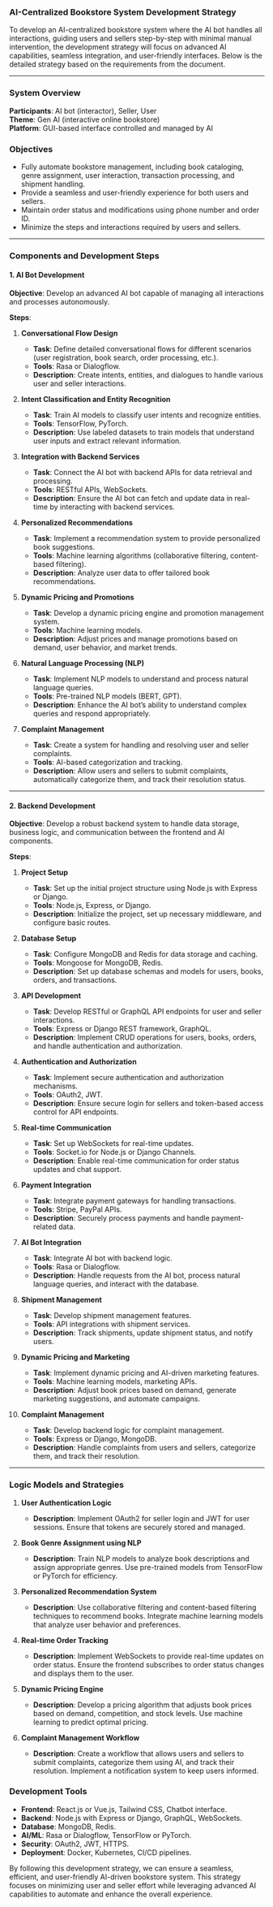 ### AI-Centralized Bookstore System Development Strategy

To develop an AI-centralized bookstore system where the AI bot handles all interactions, guiding users and sellers step-by-step with minimal manual intervention, the development strategy will focus on advanced AI capabilities, seamless integration, and user-friendly interfaces. Below is the detailed strategy based on the requirements from the document.

---

### System Overview

**Participants**: AI bot (interactor), Seller, User  
**Theme**: Gen AI (interactive online bookstore)  
**Platform**: GUI-based interface controlled and managed by AI

### Objectives

- Fully automate bookstore management, including book cataloging, genre assignment, user interaction, transaction processing, and shipment handling.
- Provide a seamless and user-friendly experience for both users and sellers.
- Maintain order status and modifications using phone number and order ID.
- Minimize the steps and interactions required by users and sellers.

---

### Components and Development Steps

#### 1. AI Bot Development

**Objective**: Develop an advanced AI bot capable of managing all interactions and processes autonomously.

**Steps**:

1. **Conversational Flow Design**
   - **Task**: Define detailed conversational flows for different scenarios (user registration, book search, order processing, etc.).
   - **Tools**: Rasa or Dialogflow.
   - **Description**: Create intents, entities, and dialogues to handle various user and seller interactions.

2. **Intent Classification and Entity Recognition**
   - **Task**: Train AI models to classify user intents and recognize entities.
   - **Tools**: TensorFlow, PyTorch.
   - **Description**: Use labeled datasets to train models that understand user inputs and extract relevant information.

3. **Integration with Backend Services**
   - **Task**: Connect the AI bot with backend APIs for data retrieval and processing.
   - **Tools**: RESTful APIs, WebSockets.
   - **Description**: Ensure the AI bot can fetch and update data in real-time by interacting with backend services.

4. **Personalized Recommendations**
   - **Task**: Implement a recommendation system to provide personalized book suggestions.
   - **Tools**: Machine learning algorithms (collaborative filtering, content-based filtering).
   - **Description**: Analyze user data to offer tailored book recommendations.

5. **Dynamic Pricing and Promotions**
   - **Task**: Develop a dynamic pricing engine and promotion management system.
   - **Tools**: Machine learning models.
   - **Description**: Adjust prices and manage promotions based on demand, user behavior, and market trends.

6. **Natural Language Processing (NLP)**
   - **Task**: Implement NLP models to understand and process natural language queries.
   - **Tools**: Pre-trained NLP models (BERT, GPT).
   - **Description**: Enhance the AI bot’s ability to understand complex queries and respond appropriately.

7. **Complaint Management**
   - **Task**: Create a system for handling and resolving user and seller complaints.
   - **Tools**: AI-based categorization and tracking.
   - **Description**: Allow users and sellers to submit complaints, automatically categorize them, and track their resolution status.

---

#### 2. Backend Development

**Objective**: Develop a robust backend system to handle data storage, business logic, and communication between the frontend and AI components.

**Steps**:

1. **Project Setup**
   - **Task**: Set up the initial project structure using Node.js with Express or Django.
   - **Tools**: Node.js, Express, or Django.
   - **Description**: Initialize the project, set up necessary middleware, and configure basic routes.

2. **Database Setup**
   - **Task**: Configure MongoDB and Redis for data storage and caching.
   - **Tools**: Mongoose for MongoDB, Redis.
   - **Description**: Set up database schemas and models for users, books, orders, and transactions.

3. **API Development**
   - **Task**: Develop RESTful or GraphQL API endpoints for user and seller interactions.
   - **Tools**: Express or Django REST framework, GraphQL.
   - **Description**: Implement CRUD operations for users, books, orders, and handle authentication and authorization.

4. **Authentication and Authorization**
   - **Task**: Implement secure authentication and authorization mechanisms.
   - **Tools**: OAuth2, JWT.
   - **Description**: Ensure secure login for sellers and token-based access control for API endpoints.

5. **Real-time Communication**
   - **Task**: Set up WebSockets for real-time updates.
   - **Tools**: Socket.io for Node.js or Django Channels.
   - **Description**: Enable real-time communication for order status updates and chat support.

6. **Payment Integration**
   - **Task**: Integrate payment gateways for handling transactions.
   - **Tools**: Stripe, PayPal APIs.
   - **Description**: Securely process payments and handle payment-related data.

7. **AI Bot Integration**
   - **Task**: Integrate AI bot with backend logic.
   - **Tools**: Rasa or Dialogflow.
   - **Description**: Handle requests from the AI bot, process natural language queries, and interact with the database.

8. **Shipment Management**
   - **Task**: Develop shipment management features.
   - **Tools**: API integrations with shipment services.
   - **Description**: Track shipments, update shipment status, and notify users.

9. **Dynamic Pricing and Marketing**
   - **Task**: Implement dynamic pricing and AI-driven marketing features.
   - **Tools**: Machine learning models, marketing APIs.
   - **Description**: Adjust book prices based on demand, generate marketing suggestions, and automate campaigns.

10. **Complaint Management**
    - **Task**: Develop backend logic for complaint management.
    - **Tools**: Express or Django, MongoDB.
    - **Description**: Handle complaints from users and sellers, categorize them, and track their resolution.

---

### Logic Models and Strategies

1. **User Authentication Logic**
   - **Description**: Implement OAuth2 for seller login and JWT for user sessions. Ensure that tokens are securely stored and managed.

2. **Book Genre Assignment using NLP**
   - **Description**: Train NLP models to analyze book descriptions and assign appropriate genres. Use pre-trained models from TensorFlow or PyTorch for efficiency.

3. **Personalized Recommendation System**
   - **Description**: Use collaborative filtering and content-based filtering techniques to recommend books. Integrate machine learning models that analyze user behavior and preferences.

4. **Real-time Order Tracking**
   - **Description**: Implement WebSockets to provide real-time updates on order status. Ensure the frontend subscribes to order status changes and displays them to the user.

5. **Dynamic Pricing Engine**
   - **Description**: Develop a pricing algorithm that adjusts book prices based on demand, competition, and stock levels. Use machine learning to predict optimal pricing.

6. **Complaint Management Workflow**
   - **Description**: Create a workflow that allows users and sellers to submit complaints, categorize them using AI, and track their resolution. Implement a notification system to keep users informed.

### Development Tools

- **Frontend**: React.js or Vue.js, Tailwind CSS, Chatbot interface.
- **Backend**: Node.js with Express or Django, GraphQL, WebSockets.
- **Database**: MongoDB, Redis.
- **AI/ML**: Rasa or Dialogflow, TensorFlow or PyTorch.
- **Security**: OAuth2, JWT, HTTPS.
- **Deployment**: Docker, Kubernetes, CI/CD pipelines.

By following this development strategy, we can ensure a seamless, efficient, and user-friendly AI-driven bookstore system. This strategy focuses on minimizing user and seller effort while leveraging advanced AI capabilities to automate and enhance the overall experience.